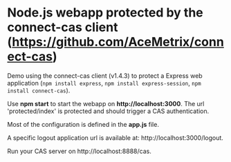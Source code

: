 Node.js webapp protected by the connect-cas client (https://github.com/AceMetrix/connect-cas)
==

Demo using the connect-cas client (v1.4.3) to protect a Express web application (`npm install express`, `npm install express-session`, `npm install connect-cas`).

Use **npm start** to start the webapp on **http://localhost:3000**. The url 'protected/index' is protected and should trigger a CAS authentication.

Most of the configuration is defined in the **app.js** file.

A specific logout application url is available at: http://localhost:3000/logout.

Run your CAS server on http://localhost:8888/cas.
